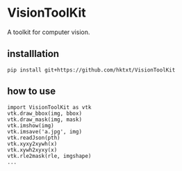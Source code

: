 # VisionToolKit
A toolkit for computer vision.

## installlation
`pip install git+https://github.com/hktxt/VisionToolKit`

## how to use
```
import VisionToolKit as vtk  
vtk.draw_bbox(img, bbox)
vtk.draw_mask(img, mask)
vtk.imshow(img)
vtk.imsave('a.jpg', img)
vtk.readJson(pth)
vtk.xyxy2xywh(x)
vtk.xywh2xyxy(x)
vtk.rle2mask(rle, imgshape)
...
```
